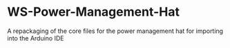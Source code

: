 # WS-Power-Management-Hat
A repackaging of the core files for the power management hat for importing into the Arduino IDE
